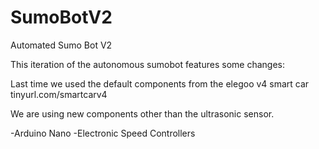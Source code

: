 # SumoBotV2
Automated Sumo Bot V2

This iteration of the autonomous sumobot features some changes:

Last time we used the default components from the elegoo v4 smart car
tinyurl.com/smartcarv4 

We are using new components other than the ultrasonic sensor.

-Arduino Nano
-Electronic Speed Controllers
